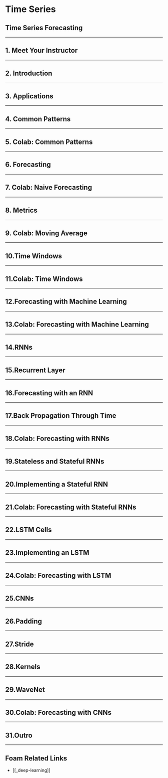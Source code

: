 # Time Series

## Time Series Forecasting

---

## 1. **Meet Your Instructor**

---

## 2. **Introduction**

---

## 3. **Applications**

---

## 4. **Common Patterns**

---

## 5. **Colab: Common Patterns**

---

## 6. **Forecasting**

---

## 7. **Colab: Naive Forecasting**

---

## 8. **Metrics**

---

## 9. **Colab: Moving Average**

---

## 10.**Time Windows**

---

## 11.**Colab: Time Windows**

---

## 12.**Forecasting with Machine Learning**

---

## 13.**Colab: Forecasting with Machine Learning**

---

## 14.**RNNs**

---

## 15.**Recurrent Layer**

---

## 16.**Forecasting with an RNN**

---

## 17.**Back Propagation Through Time**

---

## 18.**Colab: Forecasting with RNNs**

---

## 19.**Stateless and Stateful RNNs**

---

## 20.**Implementing a Stateful RNN**

---

## 21.**Colab: Forecasting with Stateful RNNs**

---

## 22.**LSTM Cells**

---

## 23.**Implementing an LSTM**

---

## 24.**Colab: Forecasting with LSTM**

---

## 25.**CNNs**

---

## 26.**Padding**

---

## 27.**Stride**

---

## 28.**Kernels**

---

## 29.**WaveNet**

---

## 30.**Colab: Forecasting with CNNs**

---

## 31.**Outro**

---

## Foam Related Links

- [[_deep-learning]]
